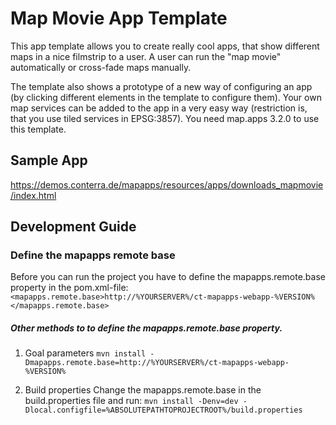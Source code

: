 # Map Movie App Template
This app template allows you to create really cool apps, that show different maps in a nice filmstrip to a user. A user can run the "map movie" automatically or cross-fade maps manually.

The template also shows a prototype of a new way of configuring an app (by clicking different elements in the template to configure them). Your own map services can be added to the app in a very easy way (restriction is, that you use tiled services in EPSG:3857). You need map.apps 3.2.0 to use this template.

Sample App
------------------
https://demos.conterra.de/mapapps/resources/apps/downloads_mapmovie/index.html

Development Guide
------------------
### Define the mapapps remote base
Before you can run the project you have to define the mapapps.remote.base property in the pom.xml-file:
`<mapapps.remote.base>http://%YOURSERVER%/ct-mapapps-webapp-%VERSION%</mapapps.remote.base>`

##### Other methods to to define the mapapps.remote.base property.
1. Goal parameters
`mvn install -Dmapapps.remote.base=http://%YOURSERVER%/ct-mapapps-webapp-%VERSION%`

2. Build properties
Change the mapapps.remote.base in the build.properties file and run:
`mvn install -Denv=dev -Dlocal.configfile=%ABSOLUTEPATHTOPROJECTROOT%/build.properties`

